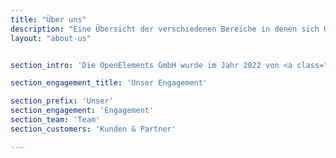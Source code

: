 ```yaml
---
title: "Über uns"
description: "Eine Übersicht der verschiedenen Bereiche in denen sich OpenElements einbringt sowie unserer Partner und Kunden."
layout: "about-us"


section_intro: 'Die OpenElements GmbH wurde im Jahr 2022 von <a class="link-purple" href="/de/about-hendrik/">Hendrik Ebbers</a> gegründet, um ein Unternehmen zu schaffen, das Open Source und die gemeinschaftliche Zusammenarbeit in einem Java-Ökosystem in seinen Fokus nimmt und stärkt.'

section_engagement_title: 'Unser Engagement'

section_prefix: 'Unser'
section_engagement: 'Engagement'
section_team: 'Team'
section_customers: 'Kunden & Partner'

---
```

